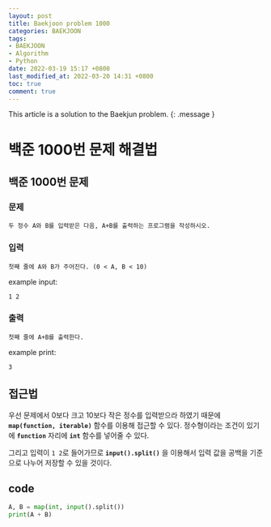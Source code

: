 ```yaml
---
layout: post
title: Baekjoon problem 1000
categories: BAEKJOON
tags:
- BAEKJOON
- Algorithm
- Python
date: 2022-03-19 15:17 +0800
last_modified_at: 2022-03-20 14:31 +0800
toc: true
comment: true
---
```


This article is a solution to the Baekjun problem.
{: .message }

# 백준 1000번 문제 해결법

## 백준 1000번 문제

### 문제

```
두 정수 A와 B를 입력받은 다음, A+B를 출력하는 프로그램을 작성하시오.
```

### 입력

```
첫째 줄에 A와 B가 주어진다. (0 < A, B < 10)
```

example input:
```
1 2
```

### 출력

```
첫째 줄에 A+B를 출력한다.
```

example print:
```
3
```

## 접근법
우선 문제에서 0보다 크고 10보다 작은 정수를 입력받으라 하였기 때문에 **```map(function, iterable)```** 함수를 이용해 접근할 수 있다. 정수형이라는 조건이 있기에 **```function```** 자리에 **```int```** 함수를 넣어줄 수 있다.

그리고 입력이 ```1 2```로 들어가므로 **```input().split()```** 을 이용해서 입력 값을 공백을 기준으로 나누어 저장할 수 있을 것이다.

## code
```py
A, B = map(int, input().split())
print(A + B)
```
